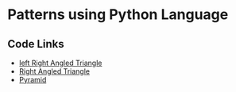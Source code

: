 # Patterns using Python Language

## Code Links
- [left Right Angled Triangle](https://github.com/AAKASH-2207/Patterns-using-python/blob/main/Triangles/Left%20Right%20angled%20triangle.py)
- [Right Angled Triangle](https://github.com/AAKASH-2207/Patterns-using-python/blob/main/Triangles/Right%20Angled%20Triangle.py)
- [Pyramid](https://github.com/AAKASH-2207/Patterns-using-python/blob/main/Triangles/Pyramid.py)
